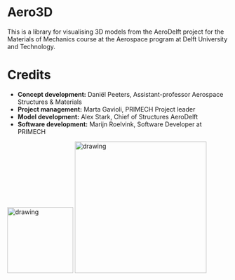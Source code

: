 # Aero3D

This is a library for visualising 3D models from the AeroDelft project for the Materials of Mechanics course at the Aerospace program at Delft University and Technology.

# Credits

* **Concept development:** Daniël Peeters, Assistant-professor Aerospace Structures & Materials
* **Project management:** Marta Gavioli, PRIMECH Project leader
* **Model development:** Alex Stark, Chief of Structures AeroDelft
* **Software development:** Marijn Roelvink, Software Developer at PRIMECH

<img src="https://github.com/dmjpeeters/MoMfigures/assets/23524691/e06c0996-18b6-4d9c-9fc9-d93d1fdbc2e8" alt="drawing" width="150"/>
<img src="https://github.com/dmjpeeters/MoMfigures/assets/23524691/bfb584a2-4071-4462-9f00-9079dcd62670" alt="drawing" width="300"/>

